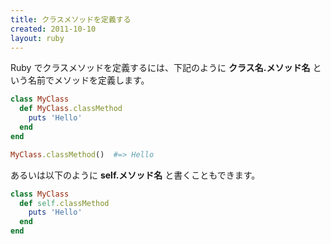 ```yaml
---
title: クラスメソッドを定義する
created: 2011-10-10
layout: ruby
---
```


Ruby でクラスメソッドを定義するには、下記のように **クラス名.メソッド名** という名前でメソッドを定義します。

```ruby
class MyClass
  def MyClass.classMethod
    puts 'Hello'
  end
end

MyClass.classMethod()  #=> Hello
```

あるいは以下のように **self.メソッド名** と書くこともできます。

```ruby
class MyClass
  def self.classMethod
    puts 'Hello'
  end
end
```

